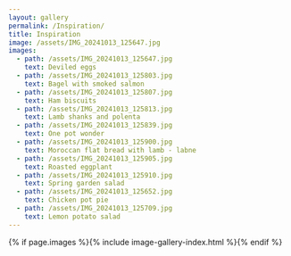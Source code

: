 ```yaml
---
layout: gallery
permalink: /Inspiration/
title: Inspiration
image: /assets/IMG_20241013_125647.jpg
images:
  - path: /assets/IMG_20241013_125647.jpg
    text: Deviled eggs
  - path: /assets/IMG_20241013_125803.jpg
    text: Bagel with smoked salmon
  - path: /assets/IMG_20241013_125807.jpg
    text: Ham biscuits
  - path: /assets/IMG_20241013_125813.jpg
    text: Lamb shanks and polenta
  - path: /assets/IMG_20241013_125839.jpg
    text: One pot wonder
  - path: /assets/IMG_20241013_125900.jpg
    text: Moroccan flat bread with lamb - labne
  - path: /assets/IMG_20241013_125905.jpg
    text: Roasted eggplant
  - path: /assets/IMG_20241013_125910.jpg
    text: Spring garden salad
  - path: /assets/IMG_20241013_125652.jpg
    text: Chicken pot pie
  - path: /assets/IMG_20241013_125709.jpg
    text: Lemon potato salad
---
```

{% if page.images %}{% include image-gallery-index.html %}{% endif %}

<!-- {% include gallery-content.html %} -->
